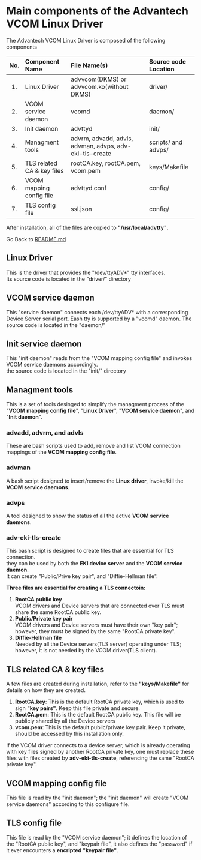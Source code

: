 # Main components of the Advantech VCOM Linux Driver
The Advantech VCOM Linux Driver is composed of the following components

| No. | Component Name |File Name(s) |Source code Location|  
|:---:|:---------------|:---------|:-------------------|  
|1. | Linux Driver| advvcom(DKMS) or advvcom.ko(without DKMS) | driver/ |
|2. | VCOM service daemon | vcomd | daemon/ |
|3. | Init daemon | advttyd | init/ |
|4. | Managment tools | advrm, advadd, advls, advman, advps, adv-eki-tls-create | scripts/ and advps/ |
|5. | TLS related CA & key files | rootCA.key, rootCA.pem, vcom.pem | keys/Makefile |
|6. | VCOM mapping config file | advttyd.conf | config/ |
|7. | TLS config file | ssl.json | config/ |

After installation, all of the files are copied to **"/usr/local/advtty"**.  

Go Back to [README.md](../README.md)
## Linux Driver
This is the driver that provides the "/dev/ttyADV*" tty interfaces.  
Its source code is located in the "driver/" directory

## VCOM service daemon
This "service daemon" connects each /dev/ttyADV* with a corresponding Device Server serial port.
Eash tty is supported by a "vcomd" daemon.
The source code is located in the "daemon/"

## Init service daemon
This "init daemon" reads from the "VCOM mapping config file" and invokes VCOM service daemons accordingly.  
the source code is located in the "init/" directory

## Managment tools
This is a set of tools desinged to simplify the managment process of the "**VCOM mapping config file**", "**Linux Driver**", "**VCOM service daemon**", and "**Init daemon**".

### advadd, advrm, and advls  
These are bash scripts used to add, remove and list VCOM connection mappings of the **VCOM mapping config file**.  

### advman  
A bash script designed to insert/remove the **Linux driver**, invoke/kill the **VCOM service daemons**.  

### advps  
A tool designed to show the status of all the active **VCOM service daemons**.  

### adv-eki-tls-create  
This bash script is designed to create files that are essential for TLS connection.  
they can be used by both the **EKI device server** and the **VCOM service daemon**.  
It can create "Public/Prive key pair", and "Diffie-Hellman file".  

**Three files are essential for creating a TLS connectoin:**  
 1. **RootCA public key**  
     VCOM drivers and Device servers that are connected over TLS must share the same RootCA public key.
 2. **Public/Private key pair**  
     VCOM drivers and Device servers must have their own "key pair"; however, they must be signed by the same "RootCA private key".
 3. **Diffie-Hellman file**   
     Needed by all the Device servers(TLS server) operating under TLS; however, it is not needed by the VCOM driver(TLS client).

## TLS related CA & key files
A few files are created during installation, refer to the **"keys/Makefile"** for details on how they are created.  
1. **RootCA.key**: This is the default RootCA private key, which is used to sign **"key pairs"**. Keep this file private and secure.
2. **RootCA.pem**: This is the default RootCA public key. This file will be publicly shared by all the Device servers
3. **vcom.pem**: This is the default public/private key pair. Keep it private, should be accessed by this installation only.

If the VCOM driver connects to a device server, which is already operating with key files signed by another RootCA private key, 
one must replace these files with files created by **adv-eki-tls-create**, referencing the same "RootCA private key".

## VCOM mapping config file
This file is read by the "init daemon"; the "init daemon" will create "VCOM service daemons" according to this configure file.

## TLS config file
This file is read by the "VCOM service daemon"; it defines the location of the "RootCA public key", and "keypair file", it also defines the "password" if it ever encounters a **encripted "keypair file"**.

